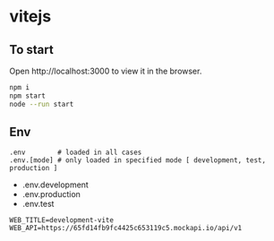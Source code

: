 # vitejs

## To start

Open http://localhost:3000 to view it in the browser.

```bash
npm i
npm start
node --run start
```

## Env
```.env
.env        # loaded in all cases
.env.[mode] # only loaded in specified mode [ development, test, production ]
```

 * .env.development
 * .env.production
 * .env.test
 
```
WEB_TITLE=development-vite
WEB_API=https://65fd14fb9fc4425c653119c5.mockapi.io/api/v1
```